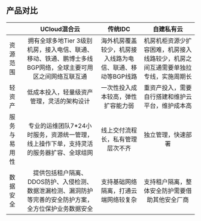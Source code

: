 

## 产品对比

|              |                         UCloud混合云                         |                          传统IDC                          |                          自建私有云                          |
| ------------ | :----------------------------------------------------------: | :-------------------------------------------------------: | :----------------------------------------------------------: |
| 资源范围     | 拥有全球多地Tier 3级别机房，接入电信、联通、移动、铁通、鹏博士多线BGP网络，全球主要可用区之间网络互联互通 | 海外机房覆盖较少，机房接入线路为电信、联通、移动等BGP线路 | 机房机柜资源少扩容困难，机房接入线路较少，机房之间互通需要单独拉专线，实施周期长 |
| 轻资产       |          低成本投入，轻量级资产管理，灵活的架构设计          |            一次性投入成本较高，弹性扩容能力弱             |       重资产投入，需要自行搭建和维护云平台，维护成本高       |
| 服务与易用性 | 专业的运维团队7*24小时服务，资源统一管理，线上操作下单，支持灵活的服务器扩容、全球组网 |             线上交付流程长，私有管理层次不齐              |                      独立管理，快速部署                      |
| 数据安全     | 提供包括租户隔离、DDOS防护、入侵检测、数据泄漏检测、漏洞防护等完善的安全防护方案，全方位保护业务数据安全 |           支持基础网络隔离，打通云端网络较复杂            |        支持租户隔离，整体安全防护需要借助其他安全厂商        |


